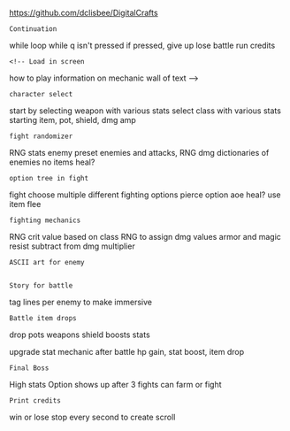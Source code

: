 

https://github.com/dclisbee/DigitalCrafts
    
    
    Continuation
while loop while q isn't pressed
    if pressed, give up
        lose battle
        run credits


    <!-- Load in screen
how to play
information on mechanic
wall of text -->


    character select
start by selecting weapon with various stats
select class with various stats
starting item, pot, shield, dmg amp


    fight randomizer
RNG stats enemy
preset enemies and attacks, RNG dmg
    dictionaries of enemies
no items
heal?


    option tree in fight
fight
    choose multiple different fighting options
    pierce option
    aoe
    heal?
use item
flee


    fighting mechanics
RNG crit value based on class
RNG to assign dmg values
armor and magic resist subtract from dmg multiplier


    ASCII art for enemy


    Story for battle
tag lines per enemy to make immersive


    Battle item drops
drop pots
weapons
shield
    boosts stats


upgrade stat mechanic after battle
hp gain, stat boost, item drop

    Final Boss
High stats
Option shows up after 3 fights
    can farm or fight


    Print credits
win or lose
stop every second to create scroll



